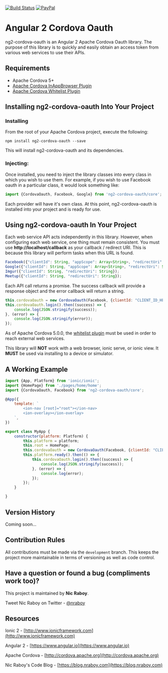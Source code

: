 [![Build Status](https://travis-ci.org/nraboy/ng2-cordova-oauth.svg?branch=master)](https://travis-ci.org/nraboy/ng2-cordova-oauth)
[![PayPal](https://img.shields.io/badge/paypal-donate-yellow.svg)](https://paypal.me/nraboy)

# Angular 2 Cordova Oauth

ng2-cordova-oauth is an Angular 2 Apache Cordova Oauth library.  The purpose of this library is to quickly and easily obtain an access token from various web services to use their APIs.


## Requirements

* Apache Cordova 5+
* [Apache Cordova InAppBrowser Plugin](http://cordova.apache.org/docs/en/3.0.0/cordova_inappbrowser_inappbrowser.md.html)
* [Apache Cordova Whitelist Plugin](https://github.com/apache/cordova-plugin-whitelist)


## Installing ng2-cordova-oauth Into Your Project

### Installing

From the root of your Apache Cordova project, execute the following:

```
npm install ng2-cordova-oauth --save
```

This will install ng2-cordova-oauth and its dependencies.

### Injecting:

Once installed, you need to inject the library classes into every class in which you wish to use them.  For example, if you wish to use Facebook oauth in a particular class, it would look something like:

```javascript
import {CordovaOauth, Facebook, Google} from 'ng2-cordova-oauth/core';
```

Each provider will have it's own class.  At this point, ng2-cordova-oauth is installed into your project and is ready for use.


## Using ng2-cordova-oauth In Your Project

Each web service API acts independently in this library.  However, when configuring each web service, one thing must remain consistent.  You must use **http://localhost/callback** as your callback / redirect URI.  This is because this library will perform tasks when this URL is found.

```javascript
Facebook({"clientId": String, "appScope": Array<String>, "redirectUri": String, "authType": String});
Google({"clientId": String, "appScope": Array<String>, "redirectUri": String});
Imgur({"clientId": String, "redirectUri": String});
Meetup({"clientId": String, "redirectUri": String});
```

Each API call returns a promise.  The success callback will provide a response object and the error
callback will return a string.

```javascript
this.cordovaOauth = new CordovaOauth(Facebook, {clientId: "CLIENT_ID_HERE", appScope: ["email"]});
this.cordovaOauth.login().then((success) => {
    console.log(JSON.stringify(success));
}, (error) => {
    console.log(JSON.stringify(error));
});
```

As of Apache Cordova 5.0.0, the [whitelist plugin](https://blog.nraboy.com/2015/05/whitelist-external-resources-for-use-in-ionic-framework/) must be used in order to reach external web services.

This library will **NOT** work with a web browser, ionic serve, or ionic view.  It **MUST** be used via installing to a device or simulator.

## A Working Example

```javascript
import {App, Platform} from 'ionic/ionic';
import {HomePage} from './pages/home/home';
import {CordovaOauth, Facebook} from 'ng2-cordova-oauth/core';

@App({
    template: `
        <ion-nav [root]="root"></ion-nav>
        <ion-overlay></ion-overlay>
    `,
})

export class MyApp {
    constructor(platform: Platform) {
        this.platform = platform;
        this.root = HomePage;
        this.cordovaOauth = new CordovaOauth(Facebook, {clientId: "CLIENT_ID_HERE", appScope: ["email"]});
        this.platform.ready().then(() => {
            this.cordovaOauth.login().then((success) => {
                console.log(JSON.stringify(success));
            }, (error) => {
                console.log(error);
            });
        });
    }

}
```

## Version History

Coming soon...


## Contribution Rules

All contributions must be made via the `development` branch.  This keeps the project more maintainable in terms of versioning as well as code control.


## Have a question or found a bug (compliments work too)?

This project is maintained by **Nic Raboy**.

Tweet Nic Raboy on Twitter - [@nraboy](https://www.twitter.com/nraboy)


## Resources

Ionic 2 - [http://www.ionicframework.com](http://www.ionicframework.com)

Angular 2 - [https://www.angular.io](https://www.angular.io)

Apache Cordova - [http://cordova.apache.org](http://cordova.apache.org)

Nic Raboy's Code Blog - [https://blog.nraboy.com](https://blog.nraboy.com)
